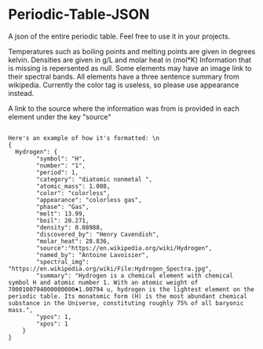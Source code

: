 # Periodic-Table-JSON
A json of the entire periodic table. Feel free to use it in your projects.

<p>
Temperatures such as boiling points and melting points are given in degrees kelvin.
Densities are given in g/L and molar heat in (mol*K)
Information that is missing is repersented as null. Some elements may have an image link to their spectral bands.
All elements have a three sentence summary from wikipedia. Currently the color tag is useless, so please use appearance instead.</p>
<p>A link to the source where the information was from is provided in each element under the key "source"
</p>
<code>
Here's an example of how it's formatted: \n
{
  Hydrogen": {
		"symbol": "H",
		"number": "1",
		"period": 1,
		"category": "diatomic nonmetal ",
		"atomic_mass": 1.008,
		"color": "colorless",
		"appearance": "colorless gas",
		"phase": "Gas",
		"melt": 13.99,
		"boil": 20.271,
		"density": 0.08988,
		"discovered_by": "Henry Cavendish",
		"molar_heat": 28.836,
		"source":"https://en.wikipedia.org/wiki/Hydrogen",
		"named_by": "Antoine Lavoisier",
		"spectral_img": "https://en.wikipedia.org/wiki/File:Hydrogen_Spectra.jpg",
		"summary": "Hydrogen is a chemical element with chemical symbol H and atomic number 1. With an atomic weight of 7000100794000000000♠1.00794 u, hydrogen is the lightest element on the periodic table. Its monatomic form (H) is the most abundant chemical substance in the Universe, constituting roughly 75% of all baryonic mass.",
		"ypos": 1,
		"xpos": 1
	}
}
</code>
